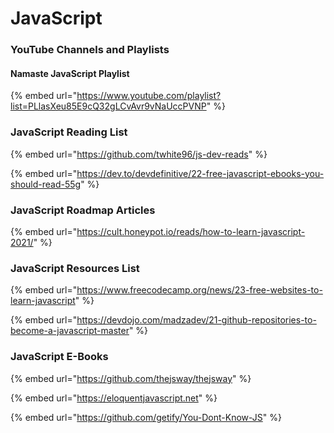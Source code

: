 # JavaScript

### YouTube Channels and Playlists

#### Namaste JavaScript Playlist

{% embed url="https://www.youtube.com/playlist?list=PLlasXeu85E9cQ32gLCvAvr9vNaUccPVNP" %}



### JavaScript Reading List

{% embed url="https://github.com/twhite96/js-dev-reads" %}

{% embed url="https://dev.to/devdefinitive/22-free-javascript-ebooks-you-should-read-55g" %}

### JavaScript Roadmap Articles

{% embed url="https://cult.honeypot.io/reads/how-to-learn-javascript-2021/" %}

### JavaScript Resources List

{% embed url="https://www.freecodecamp.org/news/23-free-websites-to-learn-javascript" %}

{% embed url="https://devdojo.com/madzadev/21-github-repositories-to-become-a-javascript-master" %}

### JavaScript E-Books

{% embed url="https://github.com/thejsway/thejsway" %}

{% embed url="https://eloquentjavascript.net" %}

{% embed url="https://github.com/getify/You-Dont-Know-JS" %}
